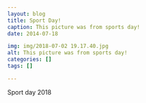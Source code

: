```yaml
---
layout: blog
title: Sport Day!
caption: This picture was from sports day!
date: 2014-07-18

img: img/2018-07-02 19.17.40.jpg
alt: This picture was from sports day!
categories: []
tags: []

---
```


Sport day 2018